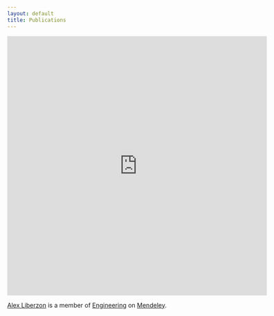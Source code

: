 ```yaml
---
layout: default
title: Publications
---
```


<html>
<iframe src="http://www.mendeley.com/profiles/alex-liberzon/widget/32/2702926824/59274b6568ea17d6d85e4f0ffacc4a32e1226d70/" frameborder="0" allowTransparency="true" style="width:600px;height:600px;"></iframe><p style='width:600px;'><a href='http://www.mendeley.com/profiles/alex-liberzon/' title='Alex Liberzon on Mendeley'>Alex Liberzon</a> is a member of <a href='http://www.mendeley.com/research-papers/engineering/' title='Engineering on Mendeley'>Engineering</a> on <a href='http://www.mendeley.com/' title='Mendeley'>Mendeley</a>.</p>
</html>